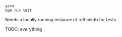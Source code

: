 
```
yarn
npm run test
```

Needs a locally running instance of rethinkdb for tests.

TODO: everything
